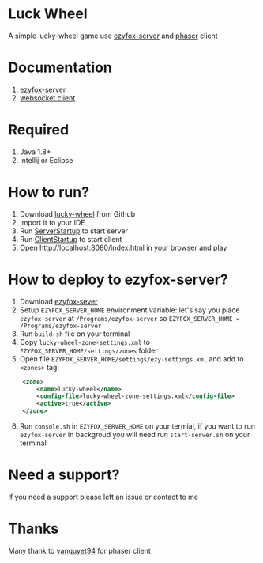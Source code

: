 # Luck Wheel

A simple lucky-wheel game use [ezyfox-server](https://github.com/youngmonkeys/ezyfox-server) and [phaser](https://phaser.io/) client

# Documentation

1. [ezyfox-server](https://youngmonkeys.org/project/ezyfox-sever/)
2. [websocket client](https://github.com/youngmonkeys/ezyfox-server-js-client)

# Required

1. Java 1.8+
2. Intellij or Eclipse

# How to run?

1. Download [lucky-wheel](https://github.com/tvd12/ezyfox-server-example/tree/master/lucky-wheel) from Github
2. Import it to your IDE
3. Run [ServerStartup](https://github.com/tvd12/ezyfox-server-example/blob/master/lucky-wheel/src/main/java/com/tvd12/example/lucky_wheel/ServerStartup.java) to start server
4. Run [ClientStartup](https://github.com/tvd12/ezyfox-server-example/blob/master/lucky-wheel/src/main/java/com/tvd12/example/lucky_wheel/ClientStartup.java) to start client
5. Open [http://localhost:8080/index.html](http://localhost:8080/index.html) in your browser and play

# How to deploy to ezyfox-server?

1. Download [ezyfox-sever](https://resources.tvd12.com/)
2. Setup `EZYFOX_SERVER_HOME` environment variable: let's say you place `ezyfox-server` at `/Programs/ezyfox-server` so `EZYFOX_SERVER_HOME = /Programs/ezyfox-server`
3. Run `build.sh` file on your terminal
4. Copy `lucky-wheel-zone-settings.xml` to `EZYFOX_SERVER_HOME/settings/zones` folder
5. Open file `EZYFOX_SERVER_HOME/settings/ezy-settings.xml` and add to `<zones>` tag:
```xml
    <zone>
		<name>lucky-wheel</name>
		<config-file>lucky-wheel-zone-settings.xml</config-file>
		<active>true</active>
	</zone>
```
6. Run `console.sh` in `EZYFOX_SERVER_HOME` on your termial, if you want to run `ezyfox-server` in backgroud you will need run `start-server.sh` on your terminal

# Need a support?

If you need a support please left an issue or contact to me

# Thanks

Many thank to [vanquyet94](https://github.com/vanquyet94/wheel-lucky-draw) for phaser client